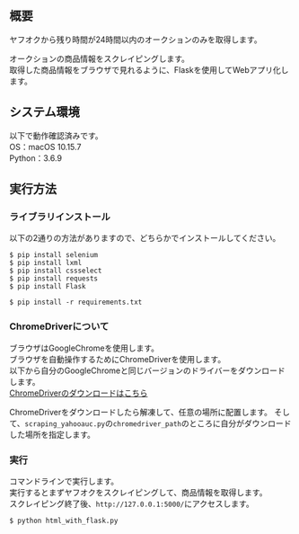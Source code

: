 ## 概要
ヤフオクから残り時間が24時間以内のオークションのみを取得します。

オークションの商品情報をスクレイピングします。  
取得した商品情報をブラウザで見れるように、Flaskを使用してWebアプリ化します。



## システム環境
以下で動作確認済みです。  
OS：macOS 10.15.7  
Python：3.6.9



## 実行方法
### ライブラリインストール
以下の2通りの方法がありますので、どちらかでインストールしてください。

```
$ pip install selenium
$ pip install lxml
$ pip install cssselect
$ pip install requests
$ pip install Flask
```
```
$ pip install -r requirements.txt
```


### ChromeDriverについて
ブラウザはGoogleChromeを使用します。  
ブラウザを自動操作するためにChromeDriverを使用します。  
以下から自分のGoogleChromeと同じバージョンのドライバーをダウンロードします。  
[ChromeDriverのダウンロードはこちら](https://sites.google.com/a/chromium.org/chromedriver/downloads)

ChromeDriverをダウンロードしたら解凍して、任意の場所に配置します。
そして、`scraping_yahooauc.py`の`chromedriver_path`のところに自分がダウンロードした場所を指定します。


### 実行
コマンドラインで実行します。  
実行するとまずヤフオクをスクレイピングして、商品情報を取得します。  
スクレイピング終了後、`http://127.0.0.1:5000/`にアクセスします。
```
$ python html_with_flask.py
```

